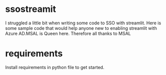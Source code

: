 # ssostreamit
I struggled a little bit when writing some code to SSO with streamlit. Here is some sample code that would help anyone new to enabling streamlit with Azure AD.MSAL is Queen here. Therefore all thanks to MSAL

# requirements
Install requirements in python file to get started.
